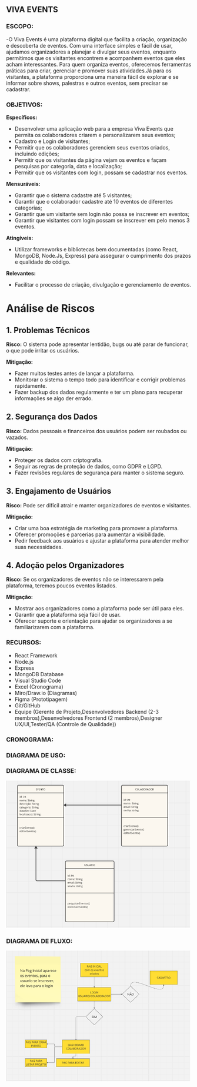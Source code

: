## VIVA EVENTS


### ESCOPO:
-O Viva Events é uma plataforma digital que facilita a criação, organização e descoberta de eventos. Com uma interface simples e fácil de usar, ajudamos organizadores a planejar e divulgar seus eventos, enquanto permitimos que os visitantes encontrem e acompanhem eventos que eles acham interessantes.
Para quem organiza eventos, oferecemos ferramentas práticas para criar, gerenciar e promover suas atividades.Já para os visitantes, a plataforma proporciona uma maneira fácil de explorar e se informar sobre shows, palestras e outros eventos, sem precisar se cadastrar.


### OBJETIVOS: 
**Específicos:**

- Desenvolver uma aplicação web para a empresa Viva Events que permita os colaboradores criarem e personalizarem seus eventos;
- Cadastro e Login de visitantes;
- Permitir que os colaboradores gerenciem seus eventos criados, incluindo edições;
- Permitir que os visitantes da página vejam os eventos e façam pesquisas por categoria, data e localização;
- Permitir que os visitantes com login, possam se cadastrar nos eventos.

**Mensuráveis:**

- Garantir que o sistema cadastre até 5 visitantes;
- Garantir que o colaborador cadastre até 10 eventos de diferentes categorias;
- Garantir que um visitante sem login não possa se inscrever em eventos;
- Garantir que visitantes com login possam se inscrever em pelo menos 3 eventos.

**Atingíveis:**

- Utilizar frameworks e bibliotecas bem documentadas (como React, MongoDB, Node.Js, Express) para assegurar o cumprimento dos prazos e qualidade do código.

**Relevantes:**

- Facilitar o processo de criação, divulgação e gerenciamento de eventos.

# Análise de Riscos


## 1. Problemas Técnicos
**Risco:** O sistema pode apresentar lentidão, bugs ou até parar de funcionar, o que pode irritar os usuários.

**Mitigação:**
- Fazer muitos testes antes de lançar a plataforma.
- Monitorar o sistema o tempo todo para identificar e corrigir problemas rapidamente.
- Fazer backup dos dados regularmente e ter um plano para recuperar informações se algo der errado.

## 2. Segurança dos Dados
**Risco:** Dados pessoais e financeiros dos usuários podem ser roubados ou vazados.

**Mitigação:**
- Proteger os dados com criptografia.
- Seguir as regras de proteção de dados, como GDPR e LGPD.
- Fazer revisões regulares de segurança para manter o sistema seguro.

## 3. Engajamento de Usuários
**Risco:** Pode ser difícil atrair e manter organizadores de eventos e visitantes.

**Mitigação:**
- Criar uma boa estratégia de marketing para promover a plataforma.
- Oferecer promoções e parcerias para aumentar a visibilidade.
- Pedir feedback aos usuários e ajustar a plataforma para atender melhor suas necessidades.


## 4. Adoção pelos Organizadores
**Risco:** Se os organizadores de eventos não se interessarem pela plataforma, teremos poucos eventos listados.

**Mitigação:**
- Mostrar aos organizadores como a plataforma pode ser útil para eles.
- Garantir que a plataforma seja fácil de usar.
- Oferecer suporte e orientação para ajudar os organizadores a se familiarizarem com a plataforma.


### RECURSOS:
- React Framework
- Node.js
- Express
- MongoDB Database
- Visual Studio Code
- Excel (Cronograma)
- Miro/Draw.io (Diagramas)
- Figma (Prototipagem)
- Git/GitHub
- Equipe (Gerente de Projeto,Desenvolvedores Backend (2-3 membros),Desenvolvedores Frontend (2 membros),Designer UX/UI,Tester/QA (Controle de Qualidade))


### CRONOGRAMA:

### DIAGRAMA DE USO:

### DIAGRAMA DE CLASSE:
<p><img src="img/DiagramaClasse.png" width="500px">

### DIAGRAMA DE FLUXO:
<p><img src="img/DiagramaFluxo.png" width="500px">
